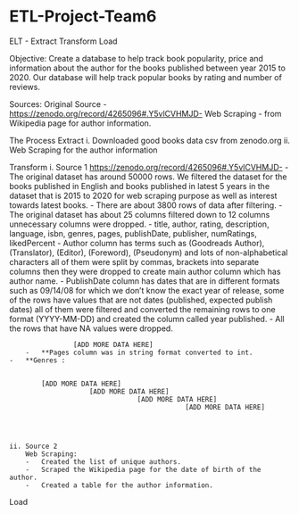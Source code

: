 # ETL-Project-Team6

ELT - Extract Transform Load

Objective:
Create a database to help track book popularity, price and information about the author for the books published between year 2015 to 2020. Our database will help track popular books by rating and number of reviews. 

Sources:
Original Source - https://zenodo.org/record/4265096#.Y5vlCVHMJD-
Web Scraping - from Wikipedia page for author information.

The Process
Extract
    i.	Downloaded good books data csv from zenodo.org
    ii.	Web Scraping for the author information


Transform
    i.	Source 1
        https://zenodo.org/record/4265096#.Y5vlCVHMJD-
        -	The original dataset has around 50000 rows. We filtered the dataset for the books published in English and books published in latest 5 years in the dataset that is 2015 to 2020 for web scraping purpose as well as interest towards latest books.
        -	There are about 3800 rows of data after filtering.
        -	The original dataset has about 25 columns filtered down to 12 columns unnecessary columns were dropped.
        -	title, author, rating, description, language, isbn, genres, pages, publishDate, publisher, numRatings, likedPercent
        -	Author column has terms such as (Goodreads Author), (Translator), (Editor), (Foreword), (Pseudonym) and lots of non-alphabetical characters all of them were split by commas, brackets into separate columns then they were dropped to create main author column which has author name.
        -	PublishDate column has dates that are in different formats such as 09/14/08 for which we don’t know the exact year of release, some of the rows have values that are not dates (published, expected publish dates) all of them were filtered and converted the remaining rows to one format (YYYY-MM-DD) and created the column called year published.
        -	All the rows that have NA values were dropped.
        
        
        
        
        
                    [ADD MORE DATA HERE]
        -	**Pages column was in string format converted to int.
    -	**Genres :


            [ADD MORE DATA HERE]
                        [ADD MORE DATA HERE]
                                    [ADD MORE DATA HERE]
                                                [ADD MORE DATA HERE]




    ii.	Source 2
        Web Scraping:
        -	Created the list of unique authors.
        -	Scraped the Wikipedia page for the date of birth of the author.
        -	Created a table for the author information.


Load